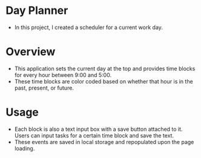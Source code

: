 # Day Planner
- In this project, I created a scheduler for a current work day.

# Overview
- This application sets the current day at the top and provides
time blocks for every hour between 9:00 and 5:00.
- These time blocks are color coded based on whether that hour is
in the past, present, or future.

# Usage
- Each block is also a text input box with a save button attached
to it. Users can input tasks for a certain time block and save the 
text.
- These events are saved in local storage and repopulated upon the
page loading.